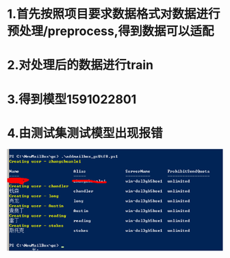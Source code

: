 # 1.首先按照项目要求数据格式对数据进行预处理/preprocess,得到数据可以适配
# 2.对处理后的数据进行train
# 3.得到模型1591022801
# 4.由测试集测试模型出现报错
![image](https://github.com/lexsaints/powershell/blob/master/IMG/ps2.png)
